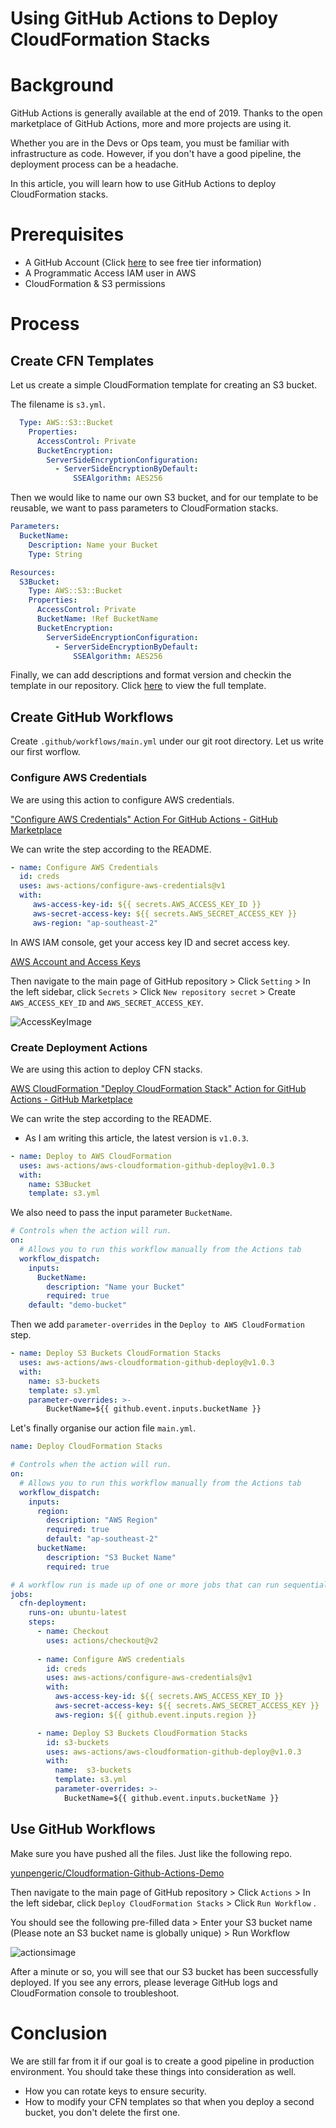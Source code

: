 # Using GitHub Actions to Deploy CloudFormation Stacks

# Background

GitHub Actions is generally available at the end of 2019. Thanks to the open marketplace of GitHub Actions, more and more projects are using it. 

Whether you are in the Devs or Ops team, you must be familiar with infrastructure as code. However, if you don't have a good pipeline, the deployment process can be a headache.

In this article, you will learn how to use GitHub Actions to deploy CloudFormation stacks.

# Prerequisites

- A GitHub Account (Click [here](https://docs.github.com/en/github/setting-up-and-managing-billing-and-payments-on-github/about-billing-for-github-actions) to see free tier information)
- A Programmatic Access IAM user in AWS
- CloudFormation & S3 permissions

# Process

## Create CFN Templates

Let us create a simple CloudFormation template for creating an S3 bucket.

The filename is `s3.yml`.

```yaml
  Type: AWS::S3::Bucket
    Properties:
      AccessControl: Private
      BucketEncryption:
        ServerSideEncryptionConfiguration:
          - ServerSideEncryptionByDefault:
              SSEAlgorithm: AES256
```

Then we would like to name our own S3 bucket, and for our template to be reusable, we want to pass parameters to CloudFormation stacks.

```yaml
Parameters:
  BucketName:
    Description: Name your Bucket
    Type: String

Resources:
  S3Bucket:
    Type: AWS::S3::Bucket
    Properties:
      AccessControl: Private
      BucketName: !Ref BucketName
      BucketEncryption:
        ServerSideEncryptionConfiguration:
          - ServerSideEncryptionByDefault:
              SSEAlgorithm: AES256
```

Finally, we can add descriptions and format version and checkin the template in our repository.  Click [here](https://github.com/yunpengeric/Cloudformation-Github-Actions-Demo/blob/main/s3.yml) to view the full template.

## Create GitHub Workflows

Create `.github/workflows/main.yml` under our git root directory.  Let us write our first worflow.

### Configure AWS Credentials

We are using this action to configure AWS credentials.

["Configure AWS Credentials" Action For GitHub Actions - GitHub Marketplace](https://github.com/marketplace/actions/configure-aws-credentials-action-for-github-actions)

We can write the step according to the README.

```yaml
- name: Configure AWS Credentials
  id: creds
  uses: aws-actions/configure-aws-credentials@v1
  with:
     aws-access-key-id: ${{ secrets.AWS_ACCESS_KEY_ID }}
     aws-secret-access-key: ${{ secrets.AWS_SECRET_ACCESS_KEY }}
     aws-region: "ap-southeast-2"
```

In AWS IAM console, get your access key ID and secret access key.

[AWS Account and Access Keys](https://docs.aws.amazon.com/powershell/latest/userguide/pstools-appendix-sign-up.html)

Then navigate to the main page of  GitHub repository > Click `Setting` > In the left sidebar, click `Secrets` > Click `New repository secret` >  Create `AWS_ACCESS_KEY_ID` and `AWS_SECRET_ACCESS_KEY`.

![AccessKeyImage](https://dev-to-uploads.s3.amazonaws.com/uploads/articles/bh74157kvi8e4k7bh6lc.png)

### Create Deployment Actions

We are using this action to deploy CFN stacks. 

[AWS CloudFormation "Deploy CloudFormation Stack" Action for GitHub Actions - GitHub Marketplace](https://github.com/marketplace/actions/aws-cloudformation-deploy-cloudformation-stack-action-for-github-actions)

We can write the step according to the README.

- As I am writing this article, the latest version is `v1.0.3`.

```yaml
- name: Deploy to AWS CloudFormation
  uses: aws-actions/aws-cloudformation-github-deploy@v1.0.3
  with:
    name: S3Bucket
    template: s3.yml
```

We also need to pass the input parameter `BucketName`.

```yaml
# Controls when the action will run.
on:
  # Allows you to run this workflow manually from the Actions tab
  workflow_dispatch:
    inputs:
      BucketName:
        description: "Name your Bucket"
        required: true
	default: "demo-bucket"
```

Then we add `parameter-overrides` in the `Deploy to AWS CloudFormation` step.

```yaml
- name: Deploy S3 Buckets CloudFormation Stacks
  uses: aws-actions/aws-cloudformation-github-deploy@v1.0.3
  with:
    name: s3-buckets
    template: s3.yml
    parameter-overrides: >-
    	BucketName=${{ github.event.inputs.bucketName }}
```

Let's finally organise our action file `main.yml`.

```yaml
name: Deploy CloudFormation Stacks

# Controls when the action will run.
on:
  # Allows you to run this workflow manually from the Actions tab
  workflow_dispatch:
    inputs:
      region:
        description: "AWS Region"
        required: true
        default: "ap-southeast-2"
      bucketName:
        description: "S3 Bucket Name"
        required: true

# A workflow run is made up of one or more jobs that can run sequentially or in parallel
jobs:
  cfn-deployment:
    runs-on: ubuntu-latest
    steps:
      - name: Checkout
        uses: actions/checkout@v2
        
      - name: Configure AWS credentials
        id: creds
        uses: aws-actions/configure-aws-credentials@v1
        with:
          aws-access-key-id: ${{ secrets.AWS_ACCESS_KEY_ID }}
          aws-secret-access-key: ${{ secrets.AWS_SECRET_ACCESS_KEY }}
          aws-region: ${{ github.event.inputs.region }} 

      - name: Deploy S3 Buckets CloudFormation Stacks
        id: s3-buckets
        uses: aws-actions/aws-cloudformation-github-deploy@v1.0.3
        with:
          name:  s3-buckets
          template: s3.yml
          parameter-overrides: >-
            BucketName=${{ github.event.inputs.bucketName }}
```

## Use GitHub Workflows

Make sure you have pushed all the files. Just like the following repo.

[yunpengeric/Cloudformation-Github-Actions-Demo](https://github.com/yunpengeric/Cloudformation-Github-Actions-Demo)

Then navigate to the main page of  GitHub repository > Click `Actions` > In the left sidebar, click `Deploy CloudFormation Stacks` >  Click `Run Workflow` .

You should see the following pre-filled data > Enter your S3 bucket name (Please note an S3 bucket name is globally unique) > Run Workflow

![actionsimage](https://dev-to-uploads.s3.amazonaws.com/uploads/articles/7wj9nby1ca23s3ucdohn.png)

After a minute or so, you will see that our S3 bucket has been successfully deployed. If you see any errors, please leverage GitHub logs and CloudFormation console to troubleshoot. 

# Conclusion

We are still far from it if our goal is to create a good pipeline in production environment. You should take these things into consideration as well.

- How you can rotate keys to ensure security.
- How to modify your CFN templates so that when you deploy a second bucket, you don't delete the first one.

